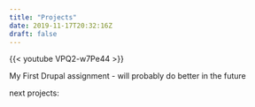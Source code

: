 ```yaml
---
title: "Projects"
date: 2019-11-17T20:32:16Z
draft: false
---
```


{{< youtube VPQ2-w7Pe44 >}}

My First Drupal assignment - will probably do better in the future


next projects:


